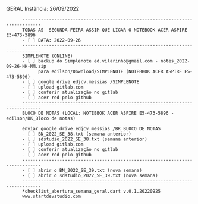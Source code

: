 <CHECKLIST ABERTURA DA SEMANA> GERAL
          Instância: 26/09/2022

          -----------------------------------------------------------------------------
          TODAS AS  SEGUNDA-FEIRA ASSIM QUE LIGAR O NOTEBOOK ACER ASPIRE E5-473-5896
          - [ ] DATA: 2022-09-26
          -----------------------------------------------------------------------------
          SIMPLENOTE (ONLINE)
          - [ ] backup do Simplenote ed.vilarinho@gmail.com - notes_2022-09-26-HH-MM.zip
                para edilson/Download/SIMPLENOTE (NOTEBBOK ACER ASPIRE E5-473-5896)
          - [ ] google drive edjcv.messias /SIMPLENOTE
          - [ ] upload gitlab.com
          - [ ] conferir atualização no gitlab
          - [ ] acer red pelo github
          -----------------------------------------------------------------------------
          BLOCO DE NOTAS (LOCAL: NOTEBBOK ACER ASPIRE E5-473-5896 - edilson/BK_Bloco de notas)

          enviar google drive edjcv.messias /BK_BLOCO DE NOTAS
          - [ ] BN_2022_SE_38.txt (semana anterior) 
          - [ ] sdstudio_2022_SE_38.txt (semana anterior)
          - [ ] upload gitlab.com
          - [ ] conferir atualização no gitlab
          - [ ] acer red pelo github
          -----------------------------------------------------------------------------
          - [ ] abrir o BN_2022_SE_39.txt (nova semana)
          - [ ] abrir o sdstudio_2022_SE_39.txt (nova semana)
          -----------------------------------------------------------------------------
          *checklist_abertura_semana_geral.dart v.0.1.20220925
          www.startdevstudio.com
